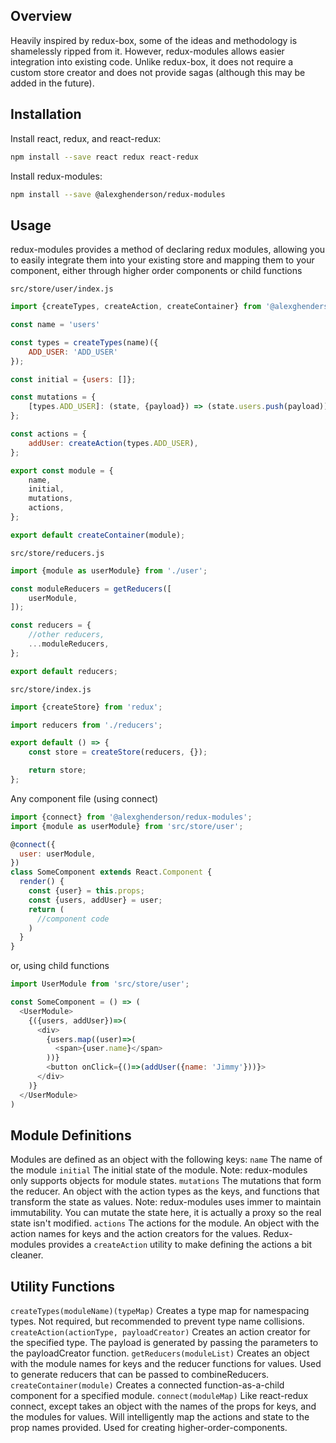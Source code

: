 ## Overview
Heavily inspired by redux-box, some of the ideas and methodology is shamelessly ripped from it. However, redux-modules allows easier integration into existing code. Unlike redux-box, it does not require a custom store creator and does not provide sagas (although this may be added in the future).

## Installation
Install react, redux, and react-redux:
```bash
npm install --save react redux react-redux
```

Install redux-modules:
```bash
npm install --save @alexghenderson/redux-modules
```

## Usage
redux-modules provides a method of declaring redux modules, allowing you to easily integrate them into your existing store and mapping them to your component, either through higher order components or child functions

`src/store/user/index.js`
```js
import {createTypes, createAction, createContainer} from '@alexghenderson/redux-modules';

const name = 'users'

const types = createTypes(name)({
    ADD_USER: 'ADD_USER'
});

const initial = {users: []};

const mutations = {
    [types.ADD_USER]: (state, {payload}) => (state.users.push(payload)),
};

const actions = {
    addUser: createAction(types.ADD_USER),
};

export const module = {
    name,
    initial,
    mutations,
    actions,
};

export default createContainer(module);
```
`src/store/reducers.js`
```js
import {module as userModule} from './user';

const moduleReducers = getReducers([
    userModule,
]);

const reducers = {
    //other reducers,
    ...moduleReducers,
};

export default reducers;
```

`src/store/index.js`
```js
import {createStore} from 'redux';

import reducers from './reducers';

export default () => {
    const store = createStore(reducers, {});

    return store;
};
```

Any component file (using connect)
```js
import {connect} from '@alexghenderson/redux-modules';
import {module as userModule} from 'src/store/user';

@connect({
  user: userModule,
})
class SomeComponent extends React.Component {
  render() {
    const {user} = this.props;
    const {users, addUser} = user;
    return (
      //component code
    )
  }
}
```

or, using child functions
```js
import UserModule from 'src/store/user';

const SomeComponent = () => (
  <UserModule>
    {({users, addUser})=>(
      <div>
        {users.map((user)=>(
          <span>{user.name}</span>
        ))}
        <button onClick={()=>(addUser({name: 'Jimmy'}))}>
      </div>
    )}
  </UserModule>
)
```

## Module Definitions
Modules are defined as an object with the following keys:
`name` The name of the module
`initial` The initial state of the module. Note: redux-modules only supports objects for module states.
`mutations` The mutations that form the reducer. An object with the action types as the keys, and functions that transform the state as values. Note: redux-modules uses immer to maintain immutability. You can mutate the state here, it is actually a proxy so the real state isn't modified.
`actions` The actions for the module. An object with the action names for keys and the action creators for the values. Redux-modules provides a `createAction` utility to make defining the actions a bit cleaner.

## Utility Functions
`createTypes(moduleName)(typeMap)` Creates a type map for namespacing types. Not required, but recommended to prevent type name collisions.
`createAction(actionType, payloadCreator)` Creates an action creator for the specified type. The payload is generated by passing the parameters to the payloadCreator function.
`getReducers(moduleList)` Creates an object with the module names for keys and the reducer functions for values. Used to generate reducers that can be passed to combineReducers.
`createContainer(module)` Creates a connected function-as-a-child component for a specified module.
`connect(moduleMap)` Like react-redux connect, except takes an object with the names of the props for keys, and the modules for values. Will intelligently map the actions and state to the prop names provided. Used for creating higher-order-components.
